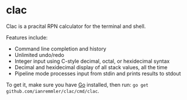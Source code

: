 clac
====

Clac is a pracital RPN calculator for the terminal and shell.

Features include:
- Command line completion and history
- Unlimited undo/redo
- Integer input using C-style decimal, octal, or hexidecimal syntax
- Decimal and hexidecimal display of all stack values, all the time
- Pipeline mode processes input from stdin and prints results to stdout

To get it, make sure you have [Go](http://golang.org/doc/install) installed,
then run: `go get github.com/ianremmler/clac/cmd/clac`.

